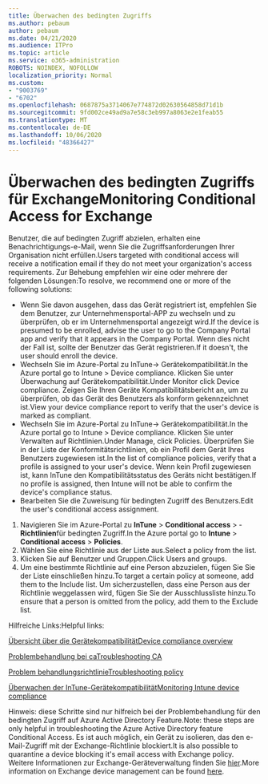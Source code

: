 ```yaml
---
title: Überwachen des bedingten Zugriffs
ms.author: pebaum
author: pebaum
ms.date: 04/21/2020
ms.audience: ITPro
ms.topic: article
ms.service: o365-administration
ROBOTS: NOINDEX, NOFOLLOW
localization_priority: Normal
ms.custom:
- "9003769"
- "6702"
ms.openlocfilehash: 0687875a3714067e774872d02630564858d71d1b
ms.sourcegitcommit: 9fd002ce49ad9a7e58c3eb997a8063e2e1feab55
ms.translationtype: MT
ms.contentlocale: de-DE
ms.lasthandoff: 10/06/2020
ms.locfileid: "48366427"
---
```

# <a name="monitoring-conditional-access-for-exchange"></a><span data-ttu-id="7852a-102">Überwachen des bedingten Zugriffs für Exchange</span><span class="sxs-lookup"><span data-stu-id="7852a-102">Monitoring Conditional Access for Exchange</span></span>

<span data-ttu-id="7852a-103">Benutzer, die auf bedingten Zugriff abzielen, erhalten eine Benachrichtigungs-e-Mail, wenn Sie die Zugriffsanforderungen Ihrer Organisation nicht erfüllen.</span><span class="sxs-lookup"><span data-stu-id="7852a-103">Users targeted with conditional access will receive a notification email if they do not meet your organization's access requirements.</span></span> <span data-ttu-id="7852a-104">Zur Behebung empfehlen wir eine oder mehrere der folgenden Lösungen:</span><span class="sxs-lookup"><span data-stu-id="7852a-104">To resolve, we recommend one or more of the following solutions:</span></span>

- <span data-ttu-id="7852a-105">Wenn Sie davon ausgehen, dass das Gerät registriert ist, empfehlen Sie dem Benutzer, zur Unternehmensportal-APP zu wechseln und zu überprüfen, ob er im Unternehmensportal angezeigt wird.</span><span class="sxs-lookup"><span data-stu-id="7852a-105">If the device is presumed to be enrolled, advise the user to go to the Company Portal app and verify that it appears in the Company Portal.</span></span> <span data-ttu-id="7852a-106">Wenn dies nicht der Fall ist, sollte der Benutzer das Gerät registrieren.</span><span class="sxs-lookup"><span data-stu-id="7852a-106">If it doesn't, the user should enroll the device.</span></span>
- <span data-ttu-id="7852a-107">Wechseln Sie im Azure-Portal zu InTune-> Gerätekompatibilität.</span><span class="sxs-lookup"><span data-stu-id="7852a-107">In the Azure portal go to Intune > Device compliance.</span></span> <span data-ttu-id="7852a-108">Klicken Sie unter Überwachung auf Gerätekompatibilität.</span><span class="sxs-lookup"><span data-stu-id="7852a-108">Under Monitor click Device compliance.</span></span> <span data-ttu-id="7852a-109">Zeigen Sie Ihren Geräte Kompatibilitätsbericht an, um zu überprüfen, ob das Gerät des Benutzers als konform gekennzeichnet ist.</span><span class="sxs-lookup"><span data-stu-id="7852a-109">View your device compliance report to verify that the user's device is marked as compliant.</span></span>
- <span data-ttu-id="7852a-110">Wechseln Sie im Azure-Portal zu InTune-> Gerätekompatibilität.</span><span class="sxs-lookup"><span data-stu-id="7852a-110">In the Azure portal go to Intune > Device compliance.</span></span> <span data-ttu-id="7852a-111">Klicken Sie unter Verwalten auf Richtlinien.</span><span class="sxs-lookup"><span data-stu-id="7852a-111">Under Manage, click Policies.</span></span> <span data-ttu-id="7852a-112">Überprüfen Sie in der Liste der Konformitätsrichtlinien, ob ein Profil dem Gerät Ihres Benutzers zugewiesen ist.</span><span class="sxs-lookup"><span data-stu-id="7852a-112">In the list of compliance policies, verify that a profile is assigned to your user's device.</span></span> <span data-ttu-id="7852a-113">Wenn kein Profil zugewiesen ist, kann InTune den Kompatibilitätsstatus des Geräts nicht bestätigen.</span><span class="sxs-lookup"><span data-stu-id="7852a-113">If no profile is assigned, then Intune will not be able to confirm the device's compliance status.</span></span>
- <span data-ttu-id="7852a-114">Bearbeiten Sie die Zuweisung für bedingten Zugriff des Benutzers.</span><span class="sxs-lookup"><span data-stu-id="7852a-114">Edit the user's conditional access assignment.</span></span>

1. <span data-ttu-id="7852a-115">Navigieren Sie im Azure-Portal zu **InTune**  >  **Conditional access**  >  -**Richtlinien**für bedingten Zugriff.</span><span class="sxs-lookup"><span data-stu-id="7852a-115">In the Azure portal go to **Intune** > **Conditional access** > **Policies**.</span></span>
2. <span data-ttu-id="7852a-116">Wählen Sie eine Richtlinie aus der Liste aus.</span><span class="sxs-lookup"><span data-stu-id="7852a-116">Select a policy from the list.</span></span>
3. <span data-ttu-id="7852a-117">Klicken Sie auf Benutzer und Gruppen.</span><span class="sxs-lookup"><span data-stu-id="7852a-117">Click Users and groups.</span></span>
4. <span data-ttu-id="7852a-118">Um eine bestimmte Richtlinie auf eine Person abzuzielen, fügen Sie Sie der Liste einschließen hinzu.</span><span class="sxs-lookup"><span data-stu-id="7852a-118">To target a certain policy at someone, add them to the Include list.</span></span> <span data-ttu-id="7852a-119">Um sicherzustellen, dass eine Person aus der Richtlinie weggelassen wird, fügen Sie Sie der Ausschlussliste hinzu.</span><span class="sxs-lookup"><span data-stu-id="7852a-119">To ensure that a person is omitted from the policy, add them to the Exclude list.</span></span>

<span data-ttu-id="7852a-120">Hilfreiche Links:</span><span class="sxs-lookup"><span data-stu-id="7852a-120">Helpful links:</span></span>

[<span data-ttu-id="7852a-121">Übersicht über die Gerätekompatibilität</span><span class="sxs-lookup"><span data-stu-id="7852a-121">Device compliance overview</span></span>](https://docs.microsoft.com/intune/device-compliance-get-started)

[<span data-ttu-id="7852a-122">Problembehandlung bei ca</span><span class="sxs-lookup"><span data-stu-id="7852a-122">Troubleshooting CA</span></span>](https://docs.microsoft.com/intune/troubleshoot-conditional-access)

[<span data-ttu-id="7852a-123">Problem behandlungsrichtlinie</span><span class="sxs-lookup"><span data-stu-id="7852a-123">Troubleshooting policy</span></span>](https://docs.microsoft.com/intune/troubleshoot-policies-in-microsoft-intune)

[<span data-ttu-id="7852a-124">Überwachen der InTune-Gerätekompatibilität</span><span class="sxs-lookup"><span data-stu-id="7852a-124">Monitoring Intune device compliance</span></span>](https://docs.microsoft.com/intune/compliance-policy-monitor)

<span data-ttu-id="7852a-125">Hinweis: diese Schritte sind nur hilfreich bei der Problembehandlung für den bedingten Zugriff auf Azure Active Directory Feature.</span><span class="sxs-lookup"><span data-stu-id="7852a-125">Note: these steps are only helpful in troubleshooting the Azure Active Directory feature Conditional Access.</span></span> <span data-ttu-id="7852a-126">Es ist auch möglich, ein Gerät zu isolieren, das den e-Mail-Zugriff mit der Exchange-Richtlinie blockiert.</span><span class="sxs-lookup"><span data-stu-id="7852a-126">It is also possible to quarantine a device blocking it's email access with Exchange policy.</span></span> <span data-ttu-id="7852a-127">Weitere Informationen zur Exchange-Geräteverwaltung finden Sie [hier](<https://docs.microsoft.com/previous-versions/office/exchange-server-2010/ff959225(v=exchg.141>).</span><span class="sxs-lookup"><span data-stu-id="7852a-127">More information on Exchange device management can be found [here](<https://docs.microsoft.com/previous-versions/office/exchange-server-2010/ff959225(v=exchg.141>).</span></span>
